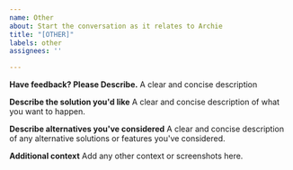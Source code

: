 ```yaml
---
name: Other
about: Start the conversation as it relates to Archie
title: "[OTHER]"
labels: other
assignees: ''

---
```


**Have feedback? Please Describe.**
A clear and concise description

**Describe the solution you'd like**
A clear and concise description of what you want to happen.

**Describe alternatives you've considered**
A clear and concise description of any alternative solutions or features you've considered.

**Additional context**
Add any other context or screenshots here.

